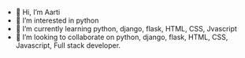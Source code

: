 - 👋 Hi, I’m Aarti
- 👀 I’m interested in python
- 🌱 I’m currently learning python, django, flask, HTML, CSS, Jvascript
- 💞️ I’m looking to collaborate on python, django, flask, HTML, CSS, Javascript, Full stack developer.
